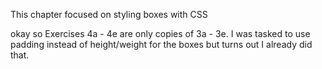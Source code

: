 This chapter focused on styling boxes with CSS

okay so Exercises 4a - 4e are only copies of 3a - 3e. I was tasked to use padding instead of height/weight for the boxes but turns out I already did that.